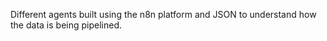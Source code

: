 Different agents built using the n8n platform and JSON to understand how the data is being pipelined.

